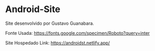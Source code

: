 # Android-Site
Site desenvolvido por Gustavo Guanabara.

Fonte Usada:
https://fonts.google.com/specimen/Roboto?query=inter

Site Hospedado Link:
https://androidst.netlify.app/